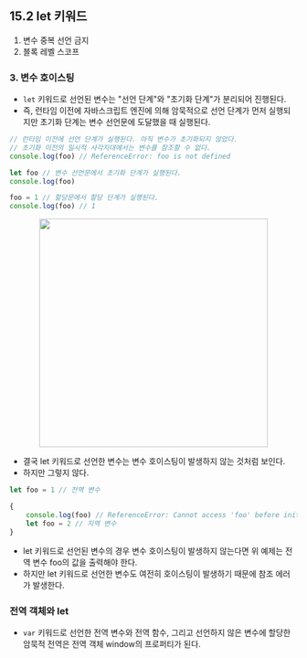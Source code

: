 ## 15.2 let 키워드

1. 변수 중복 선언 금지
2. 블록 레벨 스코프

### 3. 변수 호이스팅

- `let` 키워드로 선언된 변수는 "선언 단계"와 "초기화 단계"가 분리되어 진행된다.
- 즉, 런타임 이전에 자바스크립트 엔진에 의해 암묵적으로 선언 단계가 먼저 실행되지만 초기화 단계는 변수 선언문에 도달했을 때 실행된다.

```js
// 런타임 이전에 선언 단계가 실행된다. 아직 변수가 초기화되지 않았다.
// 초기화 이전의 일시적 사각지대에서는 변수를 참조할 수 없다.
console.log(foo) // ReferenceError: foo is not defined

let foo // 변수 선언문에서 초기화 단계가 실행된다.
console.log(foo)

foo = 1 // 할당문에서 할당 단계가 실행된다.
console.log(foo) // 1
```

<p align="center"><img src="https://images.velog.io/images/kasran1/post/b8dc6b06-2964-4cd7-900e-05cd4aa22078/image.png" width="400"/></p>

- 결국 let 키워드로 선언한 변수는 변수 호이스팅이 발생하지 않는 것처럼 보인다.
- 하지만 그렇지 않다.

```js
let foo = 1 // 전역 변수

{
    console.log(foo) // ReferenceError: Cannot access 'foo' before initialization
    let foo = 2 // 지역 변수
}
```

- let 키워드로 선언된 변수의 경우 변수 호이스팅이 발생하지 않는다면 위 예제는 전역 변수 foo의 값을 출력해야 한다.
- 하지만 let 키워드로 선언한 변수도 여전히 호이스팅이 발생하기 때문에 참조 에러가 발생한다.

### 전역 객체와 let

- `var` 키워드로 선언한 전역 변수와 전역 함수, 그리고 선언하지 않은 변수에 할당한 암묵적 전역은 전역 객체 window의 프로퍼티가 된다.